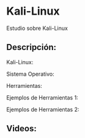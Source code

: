# Kali-Linux
Estudio sobre Kali-Linux
## Descripción:

Kali-Linux:

Sistema Operativo:

Herramientas:

Ejemplos de Herramientas 1:

Ejemplos de Herramientas 2:

## Videos:
